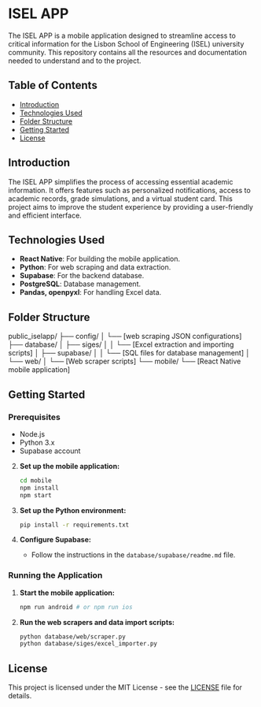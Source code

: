 # ISEL APP

The ISEL APP is a mobile application designed to streamline access to critical information for the Lisbon School of Engineering (ISEL) university community. This repository contains all the resources and documentation needed to understand and to the project.

## Table of Contents

- [Introduction](#introduction)
- [Technologies Used](#technologies-used)
- [Folder Structure](#folder-structure)
- [Getting Started](#getting-started)
- [License](#license)

## Introduction

The ISEL APP simplifies the process of accessing essential academic information. It offers features such as personalized notifications, access to academic records, grade simulations, and a virtual student card. This project aims to improve the student experience by providing a user-friendly and efficient interface.

## Technologies Used

- **React Native**: For building the mobile application.
- **Python**: For web scraping and data extraction.
- **Supabase**: For the backend database.
- **PostgreSQL**: Database management.
- **Pandas, openpyxl**: For handling Excel data.

## Folder Structure

public_iselapp/
├── config/
│ └── [web scraping JSON configurations]
├── database/
│ ├── siges/
│ │ └── [Excel extraction and importing scripts]
│ ├── supabase/
│ │ └── [SQL files for database management]
│ └── web/
│ └── [Web scraper scripts]
└── mobile/
└── [React Native mobile application]


## Getting Started

### Prerequisites

- Node.js
- Python 3.x
- Supabase account

2. **Set up the mobile application:**
    ```bash
    cd mobile
    npm install
    npm start
    ```

3. **Set up the Python environment:**
    ```bash
    pip install -r requirements.txt
    ```

4. **Configure Supabase:**
    - Follow the instructions in the `database/supabase/readme.md` file.

### Running the Application

1. **Start the mobile application:**
    ```bash
    npm run android # or npm run ios
    ```

2. **Run the web scrapers and data import scripts:**
    ```bash
    python database/web/scraper.py
    python database/siges/excel_importer.py
    ```

## License

This project is licensed under the MIT License - see the [LICENSE](LICENSE) file for details.
